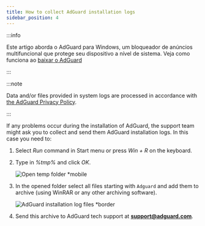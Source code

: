 ```yaml
---
title: How to collect AdGuard installation logs
sidebar_position: 4
---
```


:::info

Este artigo aborda o AdGuard para Windows, um bloqueador de anúncios multifuncional que protege seu dispositivo a nível de sistema. Veja como funciona ao [baixar o AdGuard](https://agrd.io/download-kb-adblock)

:::

:::note

Data and/or files provided in system logs are processed in accordance with [the AdGuard Privacy Policy](https://adguard.com/en/privacy.html).

:::

If any problems occur during the installation of AdGuard, the support team might ask you to collect and send them AdGuard installation logs. In this case you need to:

1. Select *Run* command in Start menu or press *Win + R* on the keyboard.

1. Type in *%tmp%* and click *OK*.

    ![Open temp folder *mobile](https://cdn.adtidy.org/content/kb/ad_blocker/windows/solving-problems/install-logs-1.png)

1. In the opened folder select all files starting with `Adguard` and add them to archive (using WinRAR or any other archiving software).

    ![AdGuard installation log files *border](https://cdn.adtidy.org/content/kb/ad_blocker/windows/solving-problems/install-logs-2.png)

1. Send this archive to AdGuard tech support at **support@adguard.com**.
